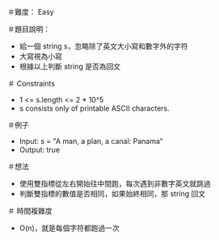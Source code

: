 ＃難度： Easy

＃題目說明： 
- 給一個 string s，忽略除了英文大小寫和數字外的字符
- 大寫視為小寫
- 根據以上判斷 string 是否為回文

＃ Constraints
- 1 <= s.length <= 2 * 10^5
- s consists only of printable ASCII characters.

＃例子
- Input: s = "A man, a plan, a canal: Panama"
- Output: true

＃想法
- 使用雙指標從左右開始往中間跑，每次遇到非數字英文就跳過
- 判斷雙指標的數值是否相同，如果始終相同，那 string 回文
 
＃ 時間複雜度
- O(n)，就是每個字符都跑過一次




    


 


